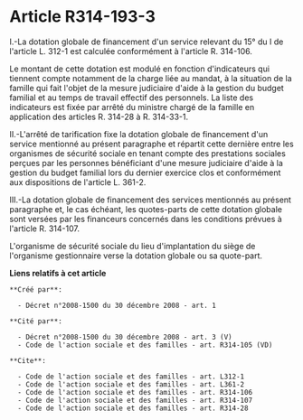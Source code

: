 # Article R314-193-3

I.-La dotation globale de financement d'un service relevant du 15° du I de l'article L. 312-1 est calculée conformément à
l'article R. 314-106. 

Le montant de cette dotation est modulé en fonction d'indicateurs qui tiennent compte notamment de la charge liée au mandat,
à la situation de la famille qui fait l'objet de la mesure judiciaire d'aide à la gestion du budget familial et au temps de
travail effectif des personnels. La liste des indicateurs est fixée par arrêté du ministre chargé de la famille en
application des articles R. 314-28 à R. 314-33-1. 

II.-L'arrêté de tarification fixe la dotation globale de financement d'un service mentionné au présent paragraphe et répartit
cette dernière entre les organismes de sécurité sociale en tenant compte des prestations sociales perçues par les personnes
bénéficiant d'une mesure judiciaire d'aide à la gestion du budget familial lors du dernier exercice clos et conformément aux
dispositions de l'article L. 361-2. 

III.-La dotation globale de financement des services mentionnés au présent paragraphe et, le cas échéant, les quotes-parts de
cette dotation globale sont versées par les financeurs concernés dans les conditions prévues à l'article R. 314-107.

L'organisme de sécurité sociale du lieu d'implantation du siège de l'organisme gestionnaire verse la dotation globale ou sa
quote-part.

**Liens relatifs à cet article**

	**Créé par**:

	  - Décret n°2008-1500 du 30 décembre 2008 - art. 1

	**Cité par**:

	  - Décret n°2008-1500 du 30 décembre 2008 - art. 3 (V)
	  - Code de l'action sociale et des familles - art. R314-105 (VD)

	**Cite**:

	  - Code de l'action sociale et des familles - art. L312-1
	  - Code de l'action sociale et des familles - art. L361-2
	  - Code de l'action sociale et des familles - art. R314-106
	  - Code de l'action sociale et des familles - art. R314-107
	  - Code de l'action sociale et des familles - art. R314-28

